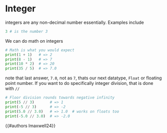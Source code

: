 # Integer
integers are any non-decimal number essentially. Examples include 

```py
3 # is the number 3
```

We can do math on integers
```py
# Math is what you would expect
print(1 + 1)   # => 2
print(8 - 1)   # => 7
print(10 * 2)  # => 20
print(35 / 5)  # => 7.0
```

note that last answer, `7.0`, not as `7`, thats our next datatype, `Float` or floating point number. 
If you want to do specifically integer division, that is done with `//`

```py
# Floor division rounds towards negative infinity
print(5 // 3)       # => 1
print(-5 // 3)      # => -2
print(5.0 // 3.0)   # => 1.0  # works on floats too
print(-5.0 // 3.0)  # => -2.0
```


{{#authors lmaxwell24}}